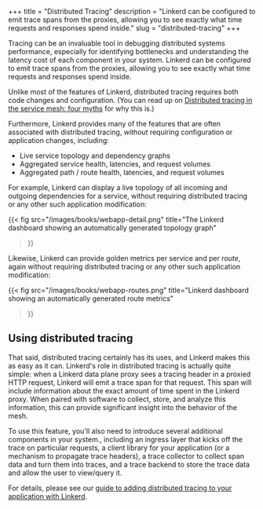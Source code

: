 +++
title = "Distributed Tracing"
description = "Linkerd can be configured to emit trace spans from the proxies, allowing you to see exactly what time requests and responses spend inside."
slug = "distributed-tracing"
+++

Tracing can be an invaluable tool in debugging distributed systems performance,
especially for identifying bottlenecks and understanding the latency cost of
each component in your system. Linkerd can be configured to emit trace spans
from the proxies, allowing you to see exactly what time requests and responses
spend inside.

Unlike most of the features of Linkerd, distributed tracing requires both code
changes and configuration. (You can read up on [Distributed tracing in the
service mesh: four myths](/2019/08/09/service-mesh-distributed-tracing-myths/)
for why this is.)

Furthermore, Linkerd provides many of the features that are often associated
with distributed tracing, *without* requiring configuration or application
changes, including:

* Live service topology and dependency graphs
* Aggregated service health, latencies, and request volumes
* Aggregated path / route health, latencies, and request volumes

For example, Linkerd can display a live topology of all incoming and outgoing
dependencies for a service, without requiring distributed tracing or any other
such application modification:

{{< fig src="/images/books/webapp-detail.png"
    title="The Linkerd dashboard showing an automatically generated topology graph"
>}}

Likewise, Linkerd can provide golden metrics per service and per *route*, again
without requiring distributed tracing or any other such application
modification:

{{< fig src="/images/books/webapp-routes.png"
    title="Linkerd dashboard showing an automatically generated route metrics"
>}}

## Using distributed tracing

That said, distributed tracing certainly has its uses, and Linkerd makes this
as easy as it can. Linkerd's role in distributed tracing is actually quite
simple: when a Linkerd data plane proxy sees a tracing header in a proxied HTTP
request, Linkerd will emit a trace span for that request. This span will
include information about the exact amount of time spent in the Linkerd proxy.
When paired with software to collect, store, and analyze this information, this
can provide significant insight into the behavior of the mesh.

To use this feature, you'll also need to introduce several additional
components in your system., including an ingress layer that kicks off the trace
on particular requests, a client library for your application (or a mechanism
to propagate trace headers), a trace collector to collect span data and turn
them into traces, and a trace backend to store the trace data and allow the
user to view/query it.

For details, please see our [guide to adding distributed tracing to your
application with Linkerd](/2/tasks/distributed-tracing/).
